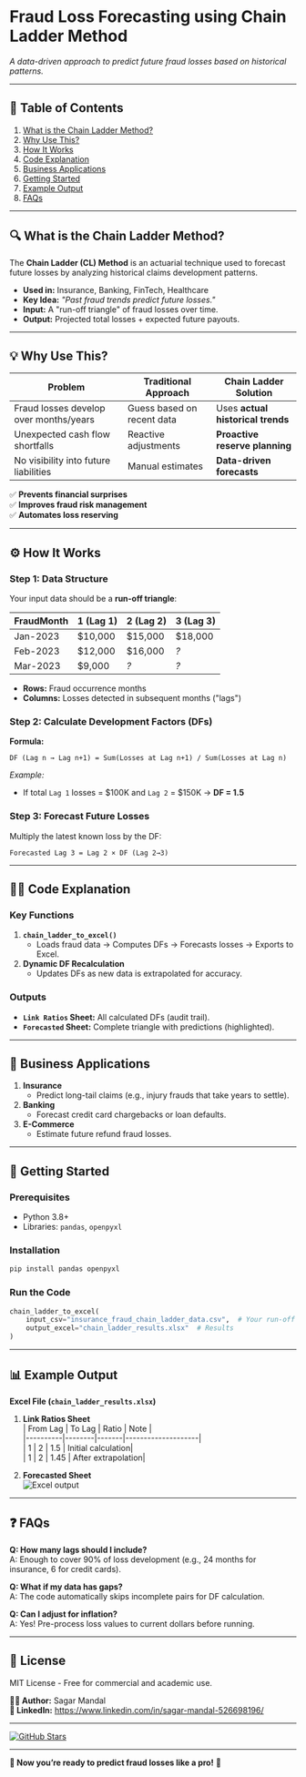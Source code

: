 # **Fraud Loss Forecasting using Chain Ladder Method**  

*A data-driven approach to predict future fraud losses based on historical patterns.*  

---

## **📌 Table of Contents**  
1. [What is the Chain Ladder Method?](#-what-is-the-chain-ladder-method)  
2. [Why Use This?](#-why-use-this)  
3. [How It Works](#-how-it-works)  
4. [Code Explanation](#-code-explanation)  
5. [Business Applications](#-business-applications)  
6. [Getting Started](#-getting-started)  
7. [Example Output](#-example-output)  
8. [FAQs](#-faqs)  

---

## **🔍 What is the Chain Ladder Method?**  
The **Chain Ladder (CL) Method** is an actuarial technique used to forecast future losses by analyzing historical claims development patterns.  

- **Used in:** Insurance, Banking, FinTech, Healthcare 
- **Key Idea:** *"Past fraud trends predict future losses."*  
- **Input:** A "run-off triangle" of fraud losses over time.  
- **Output:** Projected total losses + expected future payouts.  

---

## **💡 Why Use This?**  
| Problem | Traditional Approach | Chain Ladder Solution |  
|---------|----------------------|-----------------------|  
| Fraud losses develop over months/years | Guess based on recent data | Uses **actual historical trends** |  
| Unexpected cash flow shortfalls | Reactive adjustments | **Proactive reserve planning** |  
| No visibility into future liabilities | Manual estimates | **Data-driven forecasts** |  

✅ **Prevents financial surprises**  
✅ **Improves fraud risk management**  
✅ **Automates loss reserving**  

---

## **⚙️ How It Works**  
### **Step 1: Data Structure**  
Your input data should be a **run-off triangle**:  

| FraudMonth | 1 (Lag 1) | 2 (Lag 2) | 3 (Lag 3) |  
|------------|-----------|-----------|-----------|  
| Jan-2023   | $10,000   | $15,000   | $18,000   |  
| Feb-2023   | $12,000   | $16,000   | *?*       |  
| Mar-2023   | $9,000    | *?*       | *?*       |  

- **Rows:** Fraud occurrence months  
- **Columns:** Losses detected in subsequent months ("lags")  

### **Step 2: Calculate Development Factors (DFs)**  
**Formula:**  
```
DF (Lag n → Lag n+1) = Sum(Losses at Lag n+1) / Sum(Losses at Lag n)
```  
*Example:*  
- If total `Lag 1` losses = $100K and `Lag 2` = $150K → **DF = 1.5**  

### **Step 3: Forecast Future Losses**  
Multiply the latest known loss by the DF:  
```
Forecasted Lag 3 = Lag 2 × DF (Lag 2→3)
```  

---

## **👨‍💻 Code Explanation**  
### **Key Functions**  
1. **`chain_ladder_to_excel()`**  
   - Loads fraud data → Computes DFs → Forecasts losses → Exports to Excel.  
2. **Dynamic DF Recalculation**  
   - Updates DFs as new data is extrapolated for accuracy.  

### **Outputs**  
- **`Link Ratios` Sheet:** All calculated DFs (audit trail).  
- **`Forecasted` Sheet:** Complete triangle with predictions (highlighted).  

---

## **🏦 Business Applications**  
1. **Insurance**  
   - Predict long-tail claims (e.g., injury frauds that take years to settle).  
2. **Banking**  
   - Forecast credit card chargebacks or loan defaults.  
3. **E-Commerce**  
   - Estimate future refund fraud losses.  

---

## **🚀 Getting Started**  
### **Prerequisites**  
- Python 3.8+  
- Libraries: `pandas`, `openpyxl`  

### **Installation**  
```bash
pip install pandas openpyxl
```

### **Run the Code**  
```python
chain_ladder_to_excel(
    input_csv="insurance_fraud_chain_ladder_data.csv",  # Your run-off triangle
    output_excel="chain_ladder_results.xlsx"  # Results
)
```

---

## **📊 Example Output**  
**Excel File (`chain_ladder_results.xlsx`)**  
1. **Link Ratios Sheet**  
   | From Lag | To Lag | Ratio | Note               |  
   |----------|--------|-------|--------------------|  
   | 1        | 2      | 1.5   | Initial calculation|  
   | 1        | 2      | 1.45  | After extrapolation|  

2. **Forecasted Sheet**  
   ![Excel output](https://via.placeholder.com/600x300?text=Forecasted+Losses+Table)  

---

## **❓ FAQs**  
**Q: How many lags should I include?**  
A: Enough to cover 90% of loss development (e.g., 24 months for insurance, 6 for credit cards).  

**Q: What if my data has gaps?**  
A: The code automatically skips incomplete pairs for DF calculation.  

**Q: Can I adjust for inflation?**  
A: Yes! Pre-process loss values to current dollars before running.  

---

## **📜 License**  
MIT License - Free for commercial and academic use.  

**👨‍💻 Author:** Sagar Mandal\
**🔗 LinkedIn:** https://www.linkedin.com/in/sagar-mandal-526698196/

--- 


[![GitHub Stars](https://img.shields.io/github/stars/sagar931/ladder-Chain-fraud?style=social)](https://github.com/sagar931/ladder-Chain-fraud)  

--- 

**🎯 Now you’re ready to predict fraud losses like a pro!** 🚀
